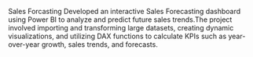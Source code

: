 Sales Forcasting 
Developed an interactive Sales Forecasting dashboard using Power BI to analyze and predict future sales
trends.The project involved importing and transforming large datasets, creating dynamic visualizations, and utilizing DAX
functions to calculate KPIs such as year-over-year growth, sales trends, and forecasts.
